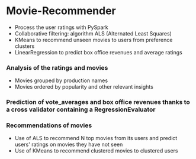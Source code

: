 # Movie-Recommender
- Process the user ratings with PySpark
- Collaborative filtering: algorithm ALS (Alternated Least Squares)
- KMeans to recommend unseen movies to users from preference clusters
- LinearRegression to predict box office revenues and average ratings

### Analysis of the ratings and movies
* Movies grouped by production names
* Movies ordered by popularity and other relevant insights
### Prediction of vote_averages and box office revenues thanks to a cross validator containing a RegressionEvaluator


### Recommendations of movies 

* Use of ALS to recommend N top movies from its users and predict users' ratings on movies they have not seen
* Use of KMeans to recommend clustered movies to clustered users 
